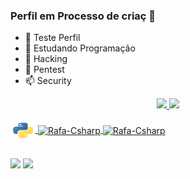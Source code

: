 ### Perfil em Processo de criaç 👋

- 🔭 Teste Perfil
- 🌱 Estudando Programação
- 👯 Hacking
- 🤔 Pentest
- 📫 Security

<div align="center">
  <a href="https://github.com/darkshellcode">
  <img height="160em" src="https://github-readme-stats.vercel.app/api?username=darkshellcode&show_icons=true&theme=gotham&include_all_commits=true&count_private=true"/>
  <img height="160em" src="https://github-readme-stats.vercel.app/api/top-langs/?username=darkshellcode&layout=compact&langs_count=7&theme=gotham"/>
</div>
</div>
<div style="display: inline_block"><br>
  <img align="center" alt="Rafa-Python" height="30" width="40" src="https://raw.githubusercontent.com/devicons/devicon/master/icons/python/python-original.svg">
  <img align="center" alt="Rafa-Csharp" height="30" width="40" src="https://cdn.jsdelivr.net/gh/devicons/devicon/icons/bash/bash-original.svg">
   <img align="center" alt="Rafa-Csharp" height="30" width="40" src="https://cdn.jsdelivr.net/gh/devicons/devicon/icons/c/c-original.svg">
   
</div>

##

<div> 
  <a href="https://www.instagram.com/teste/" target="_blank"><img src="https://img.shields.io/badge/-Instagram-%23E4405F?style=for-the-badge&logo=instagram&logoColor=white" target="_blank"></a>
  <a href="https://www.linkedin.com/in/sandromelosilva/" target="_blank"><img src="https://img.shields.io/badge/-LinkedIn-%230077B5?style=for-the-badge&logo=linkedin&logoColor=white" target="_blank"></a> 

 
</div>
